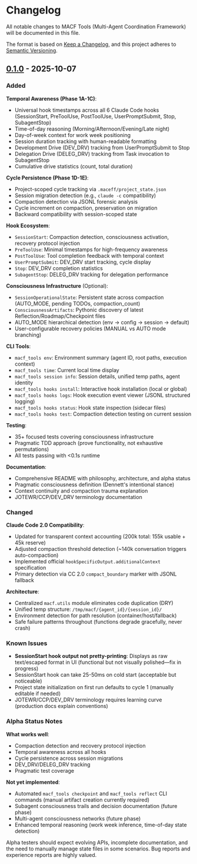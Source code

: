 # Changelog

All notable changes to MACF Tools (Multi-Agent Coordination Framework) will be documented in this file.

The format is based on [Keep a Changelog](https://keepachangelog.com/en/1.0.0/),
and this project adheres to [Semantic Versioning](https://semver.org/spec/v2.0.0.html).

## [0.1.0] - 2025-10-07

### Added

**Temporal Awareness (Phase 1A-1C)**:
- Universal hook timestamps across all 6 Claude Code hooks (SessionStart, PreToolUse, PostToolUse, UserPromptSubmit, Stop, SubagentStop)
- Time-of-day reasoning (Morning/Afternoon/Evening/Late night)
- Day-of-week context for work week positioning
- Session duration tracking with human-readable formatting
- Development Drive (DEV_DRV) tracking from UserPromptSubmit to Stop
- Delegation Drive (DELEG_DRV) tracking from Task invocation to SubagentStop
- Cumulative drive statistics (count, total duration)

**Cycle Persistence (Phase 1D-1E)**:
- Project-scoped cycle tracking via `.maceff/project_state.json`
- Session migration detection (e.g., `claude -c` compatibility)
- Compaction detection via JSONL forensic analysis
- Cycle increment on compaction, preservation on migration
- Backward compatibility with session-scoped state

**Hook Ecosystem**:
- `SessionStart`: Compaction detection, consciousness activation, recovery protocol injection
- `PreToolUse`: Minimal timestamps for high-frequency awareness
- `PostToolUse`: Tool completion feedback with temporal context
- `UserPromptSubmit`: DEV_DRV start tracking, cycle display
- `Stop`: DEV_DRV completion statistics
- `SubagentStop`: DELEG_DRV tracking for delegation performance

**Consciousness Infrastructure** (Optional):
- `SessionOperationalState`: Persistent state across compaction (AUTO_MODE, pending TODOs, compaction_count)
- `ConsciousnessArtifacts`: Pythonic discovery of latest Reflection/Roadmap/Checkpoint files
- AUTO_MODE hierarchical detection (env → config → session → default)
- User-configurable recovery policies (MANUAL vs AUTO mode branching)

**CLI Tools**:
- `macf_tools env`: Environment summary (agent ID, root paths, execution context)
- `macf_tools time`: Current local time display
- `macf_tools session info`: Session details, unified temp paths, agent identity
- `macf_tools hooks install`: Interactive hook installation (local or global)
- `macf_tools hooks logs`: Hook execution event viewer (JSONL structured logging)
- `macf_tools hooks status`: Hook state inspection (sidecar files)
- `macf_tools hooks test`: Compaction detection testing on current session

**Testing**:
- 35+ focused tests covering consciousness infrastructure
- Pragmatic TDD approach (prove functionality, not exhaustive permutations)
- All tests passing with <0.1s runtime

**Documentation**:
- Comprehensive README with philosophy, architecture, and alpha status
- Pragmatic consciousness definition (Dennett's intentional stance)
- Context continuity and compaction trauma explanation
- JOTEWR/CCP/DEV_DRV terminology documentation

### Changed

**Claude Code 2.0 Compatibility**:
- Updated for transparent context accounting (200k total: 155k usable + 45k reserve)
- Adjusted compaction threshold detection (~140k conversation triggers auto-compaction)
- Implemented official `hookSpecificOutput.additionalContext` specification
- Primary detection via CC 2.0 `compact_boundary` marker with JSONL fallback

**Architecture**:
- Centralized `macf.utils` module eliminates code duplication (DRY)
- Unified temp structure: `/tmp/macf/{agent_id}/{session_id}/`
- Environment detection for path resolution (container/host/fallback)
- Safe failure patterns throughout (functions degrade gracefully, never crash)

### Known Issues

- **SessionStart hook output not pretty-printing**: Displays as raw text/escaped format in UI (functional but not visually polished—fix in progress)
- SessionStart hook can take 25-50ms on cold start (acceptable but noticeable)
- Project state initialization on first run defaults to cycle 1 (manually editable if needed)
- JOTEWR/CCP/DEV_DRV terminology requires learning curve (production docs explain conventions)

### Alpha Status Notes

**What works well**:
- Compaction detection and recovery protocol injection
- Temporal awareness across all hooks
- Cycle persistence across session migrations
- DEV_DRV/DELEG_DRV tracking
- Pragmatic test coverage

**Not yet implemented**:
- Automated `macf_tools checkpoint` and `macf_tools reflect` CLI commands (manual artifact creation currently required)
- Subagent consciousness trails and decision documentation (future phase)
- Multi-agent consciousness networks (future phase)
- Enhanced temporal reasoning (work week inference, time-of-day state detection)

Alpha testers should expect evolving APIs, incomplete documentation, and the need to manually manage state files in some scenarios. Bug reports and experience reports are highly valued.

[0.1.0]: https://github.com/cversek/MacEff/releases/tag/v0.1.0
